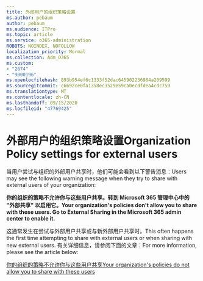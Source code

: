 ```yaml
---
title: 外部用户的组织策略设置
ms.author: pebaum
author: pebaum
ms.audience: ITPro
ms.topic: article
ms.service: o365-administration
ROBOTS: NOINDEX, NOFOLLOW
localization_priority: Normal
ms.collection: Adm_O365
ms.custom:
- "2674"
- "9000196"
ms.openlocfilehash: 893b954ef6c1333f52dac645902236984a209599
ms.sourcegitcommit: c6692ce0fa1358ec3529e59ca0ecdfdea4cdc759
ms.translationtype: MT
ms.contentlocale: zh-CN
ms.lasthandoff: 09/15/2020
ms.locfileid: "47769425"
---
```

# <a name="organization-policy-settings-for-external-users"></a><span data-ttu-id="9c049-102">外部用户的组织策略设置</span><span class="sxs-lookup"><span data-stu-id="9c049-102">Organization Policy settings for external users</span></span>

<span data-ttu-id="9c049-103">当用户尝试与组织的外部用户共享时，他们可能会看到以下警告消息：</span><span class="sxs-lookup"><span data-stu-id="9c049-103">Users may see the following warning message when they try to share with external users of your organization:</span></span> 

   <span data-ttu-id="9c049-104">**你的组织的策略不允许你与这些用户共享。转到 Microsoft 365 管理中心中的 "外部共享" 以启用它。**</span><span class="sxs-lookup"><span data-stu-id="9c049-104">**Your organization's policies don't allow you to share with these users. Go to External Sharing in the Microsoft 365 admin center to enable it.**</span></span> 

<span data-ttu-id="9c049-105">这通常发生在尝试与外部用户共享或与新外部用户共享时。</span><span class="sxs-lookup"><span data-stu-id="9c049-105">This often happens the first time attempting to share with external users or when sharing with new external users.</span></span> <span data-ttu-id="9c049-106">有关详细信息，请参阅下面的文章：</span><span class="sxs-lookup"><span data-stu-id="9c049-106">For more information, please see the article below:</span></span>

[<span data-ttu-id="9c049-107">你的组织的策略不允许你与这些用户共享</span><span class="sxs-lookup"><span data-stu-id="9c049-107">Your organization's policies do not allow you to share with these users</span></span>](https://docs.microsoft.com/sharepoint/support/administration/organization-policies-do-not-allow-you-to-share-with-users-error)






